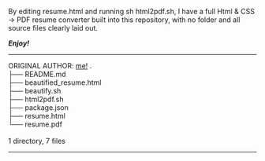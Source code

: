<p>By editing resume.html and running sh html2pdf.sh, I have a full Html & CSS -> PDF resume converter built into this repository, with no folder and all source files clearly laid out.  
</p>
<b><i>Enjoy!</b></i> <hr/>
ORIGINAL AUTHOR: <a href="https://austinhutchen.github.io/austinscode/">me!</a>
.<br/>
├── README.md <br/>
├── beautified_resume.html<br/>
├── beautify.sh<br/>
├── html2pdf.sh<br/>
├── package.json<br/>
├── resume.html<br/>
└── resume.pdf<br/>
<br/>
1 directory, 7 files<br/>
<hr/>
